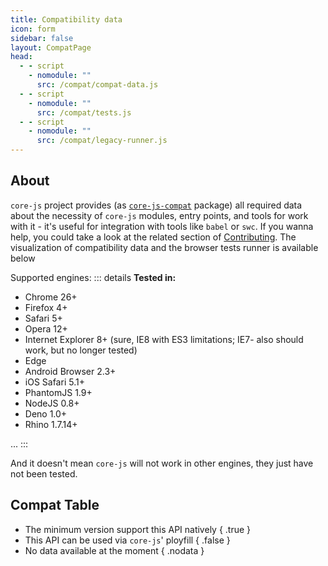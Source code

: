 ```yaml
---
title: Compatibility data
icon: form
sidebar: false
layout: CompatPage
head:
  - - script
    - nomodule: ""
      src: /compat/compat-data.js
  - - script
    - nomodule: ""
      src: /compat/tests.js
  - - script
    - nomodule: ""
      src: /compat/legacy-runner.js
---
```


## About

`core-js` project provides (as [`core-js-compat`](/packages/core-js-compat) package) all required data about the necessity of `core-js` modules, entry points, and tools for work with it - it's useful for integration with tools like `babel` or `swc`. If you wanna help, you could take a look at the related section of [Contributing](/dev/README.md#how-to-update-core-js-compat-data). The visualization of compatibility data and the browser tests runner is available below

Supported engines:
::: details
**Tested in:**

- Chrome 26+
- Firefox 4+
- Safari 5+
- Opera 12+
- Internet Explorer 8+ (sure, IE8 with ES3 limitations; IE7- also should work, but no longer tested)
- Edge
- Android Browser 2.3+
- iOS Safari 5.1+
- PhantomJS 1.9+
- NodeJS 0.8+
- Deno 1.0+
- Rhino 1.7.14+

...
:::

And it doesn't mean `core-js` will not work in other engines, they just have not been tested.

## Compat Table

- The minimum version support this API natively { .true }
- This API can be used via `core-js`' ployfill { .false }
- No data available at the moment { .nodata }
